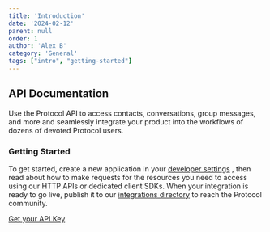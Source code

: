 ```yaml
---
title: 'Introduction'
date: '2024-02-12'
parent: null
order: 1
author: 'Alex B'
category: 'General'
tags: ["intro", "getting-started"]
---
```


## API Documentation
Use the Protocol API to access contacts, conversations, group messages, and more and seamlessly integrate your product into the workflows of
dozens of devoted Protocol users.

### Getting Started
To get started, create a new application in your [developer settings](/dev-setings) , then read about how to make requests for the resources you need to
access using our HTTP APIs or dedicated client SDKs. When your integration is ready to go live, publish it to our [integrations directory](/integration-dir) to
reach the Protocol community.

[Get your API Key](/get-your-api-key)